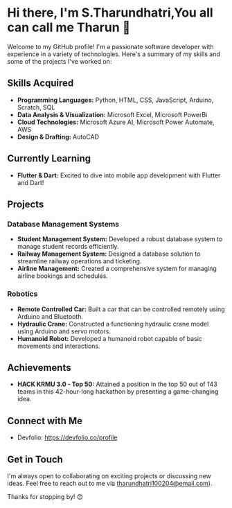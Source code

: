 # Hi there, I'm S.Tharundhatri,You all can call me Tharun 👋

Welcome to my GitHub profile! I'm a passionate software developer with experience in a variety of technologies. Here's a summary of my skills and some of the projects I've worked on:

## Skills Acquired

- **Programming Languages:** Python, HTML, CSS, JavaScript, Arduino, Scratch, SQL
- **Data Analysis & Visualization:** Microsoft Excel, Microsoft PowerBi
- **Cloud Technologies:** Microsoft Azure AI, Microsoft Power Automate, AWS
- **Design & Drafting:** AutoCAD

## Currently Learning

- **Flutter & Dart:** Excited to dive into mobile app development with Flutter and Dart!

## Projects

### Database Management Systems

- **Student Management System:** Developed a robust database system to manage student records efficiently.
- **Railway Management System:** Designed a database solution to streamline railway operations and ticketing.
- **Airline Management:** Created a comprehensive system for managing airline bookings and schedules.

### Robotics

- **Remote Controlled Car:** Built a car that can be controlled remotely using Arduino and Bluetooth.
- **Hydraulic Crane:** Constructed a functioning hydraulic crane model using Arduino and servo motors.
- **Humanoid Robot:** Developed a humanoid robot capable of basic movements and interactions.

## Achievements

- **HACK KRMU 3.0 - Top 50:** Attained a position in the top 50 out of 143 teams in this 42-hour-long hackathon by presenting a game-changing idea.

## Connect with Me

- Devfolio: https://devfolio.co/profile

## Get in Touch

I'm always open to collaborating on exciting projects or discussing new ideas. Feel free to reach out to me via tharundhatri100204@email.com).

Thanks for stopping by! 😊
